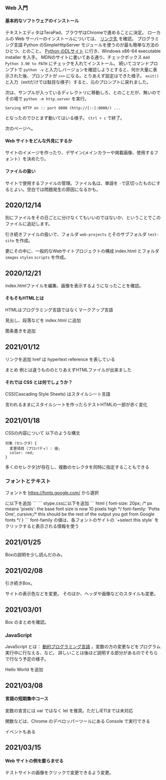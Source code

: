 ﻿
### Web 入門  
#### 基本的なソフトウェアのインストール  

テキストエディタはTeraPad、ブラウザはChromeで進めることに決定。
ローカルの Web サーバーのインストールについては、 [リンク先](https://developer.mozilla.org/ja/docs/Learn/Common_questions/set_up_a_local_testing_server) を確認。
プログラミング言語 Python のSimpleHttpServer モジュールを使うのが最も簡単な方法のひとつ、とのこと。
[Python のDLサイト](https://www.python.org/downloads/release/python-390/) に行き、Windows x86-64 executable installer を入手。
MDNのサイトに書いてある通り、チェックボックス `Add Python 3.90 to PATH` にチェックを入れてインストール。
続いてコマンドプロンプトで `python -v` と入力しバージョンを確認しようとすると、何か大量に表示された後、プロンプトが `>>>` になる。とりあえず設定はできた様子。
`exit()` と入力（exitだけでは駄目な様子）すると、元のプロンプトに戻れました。

次は、サンプルが入っているディレクトリに移動しろ、とのことだが、無いのでその場で `python -m http.server` を実行。
```
Serving HTTP on :: port 8000 (http://[::]:8000/) ...
```
となったのでひとまず動いてはいる様子。 `Ctrl + c` で終了。

次のページへ。

#### Web サイトをどんな外見にするか

サイトのイメージを作ったり、デザイン(メインカラーや掲載画像、使用するフォント）を決めたり。

#### ファイルの扱い
サイトで使用するファイルの管理。ファイル名は、単語を `-`で区切ったものにするとよい。空白では問題発生の原因になるかも。


## 2020/12/14

別にファイルをその日ごとに分けなくてもいいのではないか、ということでこのファイルに追記します。

引き続きファイルの扱いで、フォルダ `web-projects` とそのサブフォルダ `test-site` を作成。

更にその中に、一般的なWebサイトプロジェクトの構成 index.html とフォルダ `images` `styles` `scripts` を作成。


## 2020/12/21
index.htmlファイルを編集、画像を表示するようになったことを確認。

#### そもそもHTMLとは

HTMLはプログラミング言語ではなくマークアップ言語

見出し、段落などを index.html に追加

箇条書きを追加

## 2021/01/12
リンクを追加
href は hypertext reference を表している

まとめ
例とは違うもののとりあえずHTMLファイルが出来ました


#### それでは CSS とは何でしょうか？

CSS(Cascading Style Sheets) はスタイルシート言語

言われるままにスタイルシートを作ったらテストHTMLの一部が赤く変化


## 2021/01/18
CSSの内容について
以下のような構文

```
対象（セレクタ）{
  変更項目（プロパティ）: 値;
  color: red;
}
```

多くのセレクタ]が存在し、複数のセレクタを同時に指定することもできる


### フォントとテキスト

フォントを https://fonts.google.com/ から選択

<head> に以下を追加
```
    <link href='http://fonts.googleapis.com/css?family=Potta+One' rel='stylesheet' type='text/css'>
```
stype.cssに以下を追加
```
html {
  font-size: 20px; /* px means 'pixels': the base font size is now 10 pixels high  */
  font-family: 'Potta One', cursive;/* this should be the rest of the output you got from Google fonts */
}
```
font-family の値は、各フォントのサイトの `+select this style` をクリックすると表示される情報を使う


## 2021/01/25
Boxの説明を少し読んだのみ。


## 2021/02/08
引き続きBox。

サイトの表示色などを変更。
そのほか、ヘッダや画像などのスタイルも変更。


## 2021/03/01
Box のまとめを確認。

### JavaScript

JavaScript とは：
[動的プログラミング言語](https://developer.mozilla.org/ja/docs/Glossary/Dynamic_programming_language) 。変数の方の変更などをプログラム実行中に行なえる、など。
詳しいことは後ほど説明する部分があるのでそちらで行なう予定の様子。

Hello World を追加


## 2021/03/08

#### 言語の短期集中コース

変数の宣言には var ではなく let を推奨。ただしIE11までは未対応

関数などは、Chrome のデベロッパーツールにある Console で実行できる

イベントもある

## 2021/03/15
#### Web サイトの例を膨らませる

テストサイトの画像をクリックで変更できるよう変更。
